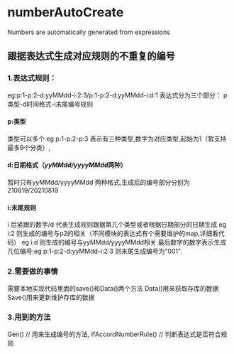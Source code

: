 # numberAutoCreate
Numbers are automatically generated from expressions
## 跟据表达式生成对应规则的不重复的编号
### 1.表达式规则：
eg:p:1-p:2-d:yyMMdd-i:2:3/p:1-p:2-d:yyMMdd-i:d:1
表达式分为三个部分： p类型-d时间格式-i末尾编号规则
#### p:类型
类型可以多个 eg p:1-p:2-p:3 表示有三种类型,数字为对应类型,起始为1（暂支持最多9个分类）,
#### d:日期格式（*yyMMdd/yyyyMMdd*两种）
暂时只有yyMMdd/yyyyMMdd 两种格式,生成后的编号部分分别为 210819/20210819
#### i:末尾规则
i 后紧跟的数字/d 代表生成规则跟据第几个类型或者根据日期部分的日期生成 eg i:2  则生成的编号与p2的相关（不同模块的表达式有个需要维护的map,详细看代码）  eg i:d 则生成的编号与yyMMdd/yyyyMMdd相关
最后数字的数字表示生成几位编号:eg p:1-p:2-d:yyMMdd-i:2:3  则末尾生成编号为"001".

### 2.需要做的事情
需要本地实现代码里面的save()和Data()两个方法
Data()用来获取存库的数据
Save()用来更新维护存库的数据

### 3.用到的方法
Gen() // 用来生成编号的方法,
IfAccordNumberRule()  // 判断表达式是否符合规则
